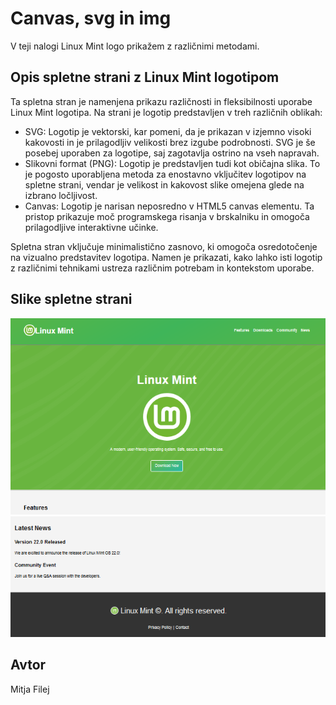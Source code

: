 
# Canvas, svg in img

V teji nalogi Linux Mint logo prikažem z različnimi metodami.



## Opis spletne strani z Linux Mint logotipom

Ta spletna stran je namenjena prikazu različnosti in fleksibilnosti uporabe Linux Mint logotipa. Na strani je logotip predstavljen v treh različnih oblikah:

- SVG: Logotip je vektorski, kar pomeni, da je prikazan v izjemno visoki kakovosti in je prilagodljiv velikosti brez izgube podrobnosti. SVG je še posebej uporaben za logotipe, saj zagotavlja ostrino na vseh napravah.
- Slikovni format (PNG): Logotip je predstavljen tudi kot običajna slika. To je pogosto uporabljena metoda za enostavno vključitev logotipov na spletne strani, vendar je velikost in kakovost slike omejena glede na izbrano ločljivost.
- Canvas: Logotip je narisan neposredno v HTML5 canvas elementu. Ta pristop prikazuje moč programskega risanja v brskalniku in omogoča prilagodljive interaktivne učinke.

Spletna stran vključuje minimalistično zasnovo, ki omogoča osredotočenje na vizualno predstavitev logotipa. Namen je prikazati, kako lahko isti logotip z različnimi tehnikami ustreza različnim potrebam in kontekstom uporabe.


## Slike spletne strani

![App Screenshot](img/mint1.png)
![App Screenshot](img/mint2.png)


## Avtor

Mitja Filej

